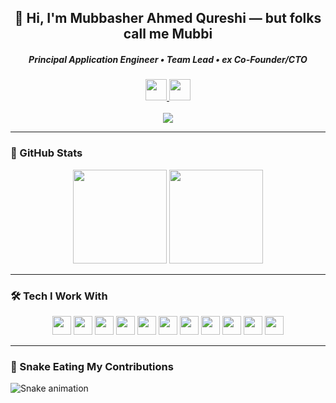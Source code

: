 <h2 align="center">👋 Hi, I'm Mubbasher Ahmed Qureshi — but folks call me <strong>Mubbi</strong></h2>

<h5 align="center">Principal Application Engineer • Team Lead • ex Co-Founder/CTO</h5>

<div align="center">
  <a href="https://www.linkedin.com/in/mubbiqureshi/" target="_blank">
    <img src="https://img.shields.io/static/v1?message=LinkedIn&logo=linkedin&label=&color=0077B5&logoColor=white&style=for-the-badge" height="34" />
  </a>
  <a href="https://mubbiqureshi.medium.com/" target="_blank">
    <img src="https://img.shields.io/static/v1?message=Medium&logo=medium&label=&color=12100E&logoColor=white&style=for-the-badge" height="34" />
  </a>
</div>

<br />

<div align="center">
  <img src="https://visitor-badge.laobi.icu/badge?page_id=mubbi.mubbi" />
</div>

---

### 🧠 GitHub Stats

<div align="center">
  <img src="https://github-readme-stats.vercel.app/api?username=mubbi&show_icons=true&include_all_commits=true&count_private=true&theme=dark&hide_border=false" height="150" />
  <img src="https://github-readme-stats.vercel.app/api/top-langs?username=mubbi&layout=compact&langs_count=6&theme=dracula&hide_border=false" height="150" />
</div>

---

### 🛠️ Tech I Work With

<div align="center">
  <!-- Keep this section short or wrap with scrolling container if needed -->
  <img src="https://cdn.jsdelivr.net/gh/devicons/devicon/icons/javascript/javascript-original.svg" height="30" />
  <img src="https://cdn.jsdelivr.net/gh/devicons/devicon/icons/typescript/typescript-original.svg" height="30" />
  <img src="https://cdn.jsdelivr.net/gh/devicons/devicon/icons/react/react-original.svg" height="30" />
  <img src="https://cdn.jsdelivr.net/gh/devicons/devicon/icons/nextjs/nextjs-original.svg" height="30" />
  <img src="https://cdn.jsdelivr.net/gh/devicons/devicon/icons/laravel/laravel-original.svg" height="30" />
  <img src="https://cdn.jsdelivr.net/gh/devicons/devicon/icons/php/php-original.svg" height="30" />
  <img src="https://cdn.jsdelivr.net/gh/devicons/devicon/icons/docker/docker-original.svg" height="30" />
  <img src="https://cdn.jsdelivr.net/gh/devicons/devicon/icons/kubernetes/kubernetes-plain.svg" height="30" />
  <img src="https://cdn.jsdelivr.net/gh/devicons/devicon/icons/aws/aws-original.svg" height="30" />
  <img src="https://cdn.jsdelivr.net/gh/devicons/devicon/icons/mysql/mysql-original.svg" height="30" />
  <img src="https://cdn.jsdelivr.net/gh/devicons/devicon/icons/mongodb/mongodb-original.svg" height="30" />
</div>

---

### 🐍 Snake Eating My Contributions

<picture>
  <source media="(prefers-color-scheme: dark)" srcset="https://raw.githubusercontent.com/mubbi/mubbi/output/github-contribution-grid-snake-dark.svg" />
  <source media="(prefers-color-scheme: light)" srcset="https://raw.githubusercontent.com/mubbi/mubbi/output/github-contribution-grid-snake-light.svg" />
  <img alt="Snake animation" src="https://raw.githubusercontent.com/mubbi/mubbi/output/github-contribution-grid-snake-light.svg" />
</picture>

